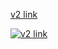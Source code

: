 [v2 link](https://hbsowo58.github.io/Js-todo/v2/todosv2.html)

[![v2 link](https://user-images.githubusercontent.com/48181483/84111409-d62c5280-aa61-11ea-82c1-ed482f3368ca.png)](https://hbsowo58.github.io/Js-todo/v2/todosv2.html)